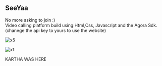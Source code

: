 ## SeeYaa
No more asking to join :)
</br>
Video calling platform build using Html,Css, Javascript and the Agora Sdk.
(chanege the api key to yours to use the website)

![x5](https://user-images.githubusercontent.com/75473780/159779752-35b225a7-b1c3-4a03-8f9f-2fc0e019e47d.jpg)

![x1](https://user-images.githubusercontent.com/75473780/159774566-113b4e0d-3ab6-4507-a5ec-026d24c4d3e6.png)

KARTHA WAS HERE
